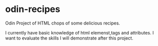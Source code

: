 # odin-recipes
Odin Project of HTML chops of some delicious recipes.

I currently have basic knowledge of html elemenst,tags and attributes.
I want to evaluate the skills I will demonstrate after this project.

